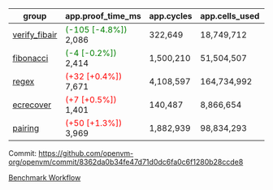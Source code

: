 | group | app.proof_time_ms | app.cycles | app.cells_used | leaf.proof_time_ms | leaf.cycles | leaf.cells_used |
| -- | -- | -- | -- | -- | -- | -- |
| [verify_fibair](https://github.com/openvm-org/openvm/blob/benchmark-results/benchmarks-pr/2003/verify_fibair-8362da0b34fe47d71d0dc6fa0c6f1280b28ccde8.md) |<span style='color: green'>(-105 [-4.8%])</span> 2,086 |  322,649 |  18,749,712 |- | - | - |
| [fibonacci](https://github.com/openvm-org/openvm/blob/benchmark-results/benchmarks-pr/2003/fibonacci-8362da0b34fe47d71d0dc6fa0c6f1280b28ccde8.md) |<span style='color: green'>(-4 [-0.2%])</span> 2,414 |  1,500,210 |  51,504,507 |- | - | - |
| [regex](https://github.com/openvm-org/openvm/blob/benchmark-results/benchmarks-pr/2003/regex-8362da0b34fe47d71d0dc6fa0c6f1280b28ccde8.md) |<span style='color: red'>(+32 [+0.4%])</span> 7,671 |  4,108,597 |  164,734,992 |- | - | - |
| [ecrecover](https://github.com/openvm-org/openvm/blob/benchmark-results/benchmarks-pr/2003/ecrecover-8362da0b34fe47d71d0dc6fa0c6f1280b28ccde8.md) |<span style='color: red'>(+7 [+0.5%])</span> 1,401 |  140,487 |  8,866,654 |- | - | - |
| [pairing](https://github.com/openvm-org/openvm/blob/benchmark-results/benchmarks-pr/2003/pairing-8362da0b34fe47d71d0dc6fa0c6f1280b28ccde8.md) |<span style='color: red'>(+50 [+1.3%])</span> 3,969 |  1,882,939 |  98,834,293 |- | - | - |


Commit: https://github.com/openvm-org/openvm/commit/8362da0b34fe47d71d0dc6fa0c6f1280b28ccde8

[Benchmark Workflow](https://github.com/openvm-org/openvm/actions/runs/17083977828)
